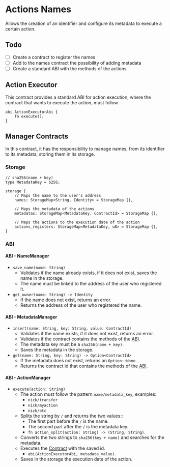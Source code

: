 # Actions Names
Allows the creation of an identifier and configure its metadata to execute a certain action.

## Todo
- [ ] Create a contract to register the names
- [ ] Add to the names contract the possibility of adding metadata
- [ ] Create a standard ABI with the methods of the actions

## Action Executor
This contract provides a standard ABI for action execution, where the contract that wants to execute the action, must follow.

```sway
abi ActionExecutorAbi {
    fn execute();
}
```

## Manager Contracts
In this contract, it has the responsibility to manage names, from its identifier to its metadata, 
storing them in its storage.

### Storage
```sway
// sha256(name + key)
type MetadataKey = b256;

storage {
    // Maps the name to the user's address
    names: StorageMap<String, Identity> = StorageMap {},

    // Maps the metadata of the actions
    metadatas: StorageMap<MetadataKey, ContractId> = StorageMap {},

    // Maps the actions to the execution date of the action
    actions_registers: StorageMap<MetadataKey, u8> = StorageMap {},
}
```

### ABI
#### **ABI** - NameManager
  - `save_name(name: String)`
    - Validates if the name already exists, if it does not exist, saves the name in the storage.
    - The name must be linked to the address of the user who registered it.
  - `get_owner(name: String) -> Identity`
    - If the name does not exist, returns an error.
    - Returns the address of the user who registered the name.

#### **ABI** - MetadataManager
  - `insert(name: String, key: String, value: ContractId)`
    - Validates if the name exists, if it does not exist, returns an error.
    - Validates if the contract contains the methods of the [ABI](#action-executor).
    - The metadata key must be a `sha256(name + key)`.
    - Saves the metadata in the storage.
  - `get(name: String, key: String) -> Option<ContractId>`
    - If the metadata does not exist, returns an `Option::None`.
    - Returns the contract id that contains the methods of the [ABI](#action-executor).

#### **ABI** - ActionManager
- `execute(action: String)`
  - The action must follow the pattern `name/metadata_key`, examples:
    - `nick/transfer`
    - `nick/myaction`
    - `nick/btc`
  - Splits the string by `/` and returns the two values::
    - The first part before the `/` is the name.
    - The second part after the `/` is the metadata key.
    - `fn action_split(action: String) -> (String, String)`.
  - Converts the two strings to `sha256(key + name)` and searches for the metadata.
  - Executes the [Contract](#action-executor) with the saved id.
    - `abi(ActionExecutorAbi, metadata_value)`. 
  - Saves in the storage the execution date of the action.